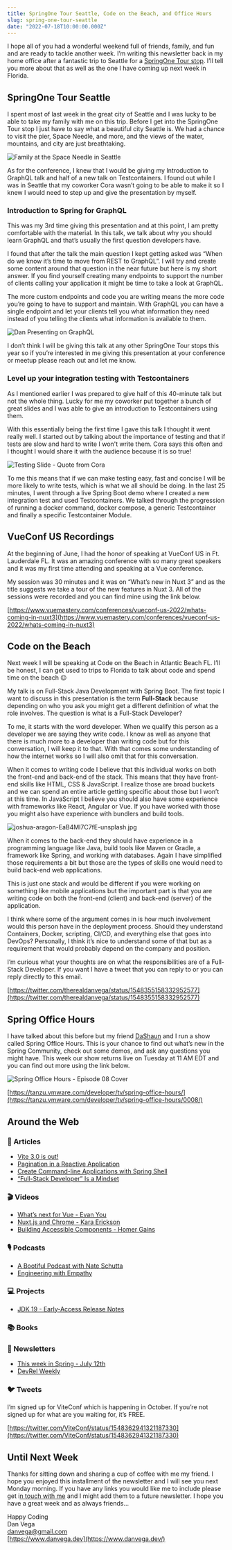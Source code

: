 ```yaml
---
title: SpringOne Tour Seattle, Code on the Beach, and Office Hours
slug: spring-one-tour-seattle
date: "2022-07-18T10:00:00.000Z"
---
```


I hope all of you had a wonderful weekend full of friends, family, and fun and are ready to tackle another week. I’m writing this newsletter back in my home office after a fantastic trip to Seattle for a [SpringOne Tour stop](https://tanzu.vmware.com/developer/springone-tour/2022/seattle/). I’ll tell you more about that as well as the one I have coming up next week in Florida.

## SpringOne Tour Seattle

I spent most of last week in the great city of Seattle and I was lucky to be able to take my family with me on this trip. Before I get into the SpringOne Tour stop I just have to say what a beautiful city Seattle is. We had a chance to visit the pier, Space Needle, and more, and the views of the water, mountains, and city are just breathtaking.

![Family at the Space Needle in Seattle](/images/newsletter/2022/07/18/family-pic.jpeg)

As for the conference, I knew that I would be giving my Introduction to GraphQL talk and half of a new talk on Testcontainers. I found out while I was in Seattle that my coworker Cora wasn’t going to be able to make it so I knew I would need to step up and give the presentation by myself.

### Introduction to Spring for GraphQL

This was my 3rd time giving this presentation and at this point, I am pretty comfortable with the material. In this talk, we talk about why you should learn GraphQL and that’s usually the first question developers have.

I found that after the talk the main question I kept getting asked was “When do we know it’s time to move from REST to GraphQL”. I will try and create some content around that question in the near future but here is my short answer. If you find yourself creating many endpoints to support the number of clients calling your application it might be time to take a look at GraphQL.

The more custom endpoints and code you are writing means the more code you’re going to have to support and maintain. With GraphQL you can have a single endpoint and let your clients tell you what information they need instead of you telling the clients what information is available to them.

![Dan Presenting on GraphQL](/images/newsletter/2022/07/18/graphql-in-action.jpeg)

I don’t think I will be giving this talk at any other SpringOne Tour stops this year so if you’re interested in me giving this presentation at your conference or meetup please reach out and let me know.

### Level up your integration testing with Testcontainers

As I mentioned earlier I was prepared to give half of this 40-minute talk but not the whole thing. Lucky for me my coworker put together a bunch of great slides and I was able to give an introduction to Testcontainers using them.

With this essentially being the first time I gave this talk I thought it went really well. I started out by talking about the importance of testing and that if tests are slow and hard to write I won't write them. Cora says this often and I thought I would share it with the audience because it is so true!

![Testing Slide - Quote from Cora](/images/newsletter/2022/07/18/testing-slide.png)

To me this means that if we can make testing easy, fast and concise I will be more likely to write tests, which is what we all should be doing. In the last 25 minutes, I went through a live Spring Boot demo where I created a new integration test and used Testcontainers. We talked through the progression of running a docker command, docker compose, a generic Testcontainer and finally a specific Testcontainer Module.

## VueConf US Recordings

At the beginning of June, I had the honor of speaking at VueConf US in Ft. Lauderdale FL. It was an amazing conference with so many great speakers and it was my first time attending and speaking at a Vue conference.

My session was 30 minutes and it was on “What’s new in Nuxt 3” and as the title suggests we take a tour of the new features in Nuxt 3. All of the sessions were recorded and you can find mine using the link below.

[https://www.vuemastery.com/conferences/vueconf-us-2022/whats-coming-in-nuxt3](https://www.vuemastery.com/conferences/vueconf-us-2022/whats-coming-in-nuxt3)

## Code on the Beach

Next week I will be speaking at Code on the Beach in Atlantic Beach FL. I’ll be honest, I can get used to trips to Florida to talk about code and spend time on the beach 😉

My talk is on Full-Stack Java Development with Spring Boot. The first topic I want to discuss in this presentation is the term **Full-Stack** because depending on who you ask you might get a different definition of what the role involves. The question is what is a Full-Stack Developer?

To me, it starts with the word developer. When we qualify this person as a developer we are saying they write code. I know as well as anyone that there is much more to a developer than writing code but for this conversation, I will keep it to that. With that comes some understanding of how the internet works so I will also omit that for this conversation.

When it comes to writing code I believe that this individual works on both the front-end and back-end of the stack. This means that they have front-end skills like HTML, CSS & JavaScript. I realize those are broad buckets and we can spend an entire article getting specific about those but I won’t at this time. In JavaScript I believe you should also have some experience with frameworks like React, Angular or Vue. If you have worked with those you might also have experience with bundlers and build tools.

![joshua-aragon-EaB4Ml7C7fE-unsplash.jpg](/images/newsletter/2022/07/18/joshua-aragon-EaB4Ml7C7fE-unsplash.jpg)

When it comes to the back-end they should have experience in a programming language like Java, build tools like Maven or Gradle, a framework like Spring, and working with databases. Again I have simplified those requirements a bit but those are the types of skills one would need to build back-end web applications.

This is just one stack and would be different if you were working on something like mobile applications but the important part is that you are writing code on both the front-end (client) and back-end (server) of the application.

I think where some of the argument comes in is how much involvement would this person have in the deployment process. Should they understand Containers, Docker, scripting, CI/CD, and everything else that goes into DevOps? Personally, I think it’s nice to understand some of that but as a requirement that would probably depend on the company and position.

I’m curious what your thoughts are on what the responsibilities are of a Full-Stack Developer. If you want I have a tweet that you can reply to or you can reply directly to this email.

[https://twitter.com/therealdanvega/status/1548355158332952577](https://twitter.com/therealdanvega/status/1548355158332952577)

## Spring Office Hours

I have talked about this before but my friend [DaShaun](https://github.com/dashaun) and I run a show called Spring Office Hours.  This is your chance to find out what’s new in the Spring Community, check out some demos, and ask any questions you might have. This week our show returns live on Tuesday at 11 AM EDT and you can find out more using the link below.

![Spring Office Hours - Episode 08 Cover](/images/newsletter/2022/07/18/spring-office-hours.png)

[https://tanzu.vmware.com/developer/tv/spring-office-hours/](https://tanzu.vmware.com/developer/tv/spring-office-hours/0008/)

## Around the Web

### 📝 Articles

- [Vite 3.0 is out!](https://vitejs.dev/blog/announcing-vite3.html)
- [Pagination in a Reactive Application](https://joshlong.com/jl/blogpost/pagination_in_a_reactive_application.html)
- [Create Command-line Applications with Spring Shell](https://reflectoring.io/spring-shell/)
- [“Full-Stack Developer” Is a Mindset](https://medium.com/97-things/full-stack-developer-is-a-mindset-207632bcf34c)

### 🎬 Videos

- [What’s next for Vue - Evan You](https://www.youtube.com/watch?v=3QPp_DlcZpM)
- [Nuxt.js and Chrome - Kara Erickson](https://www.vuemastery.com/conferences/vueconf-us-2022/nuxtjs-and-chrome)
- [Building Accessible Components - Homer Gains](https://www.vuemastery.com/conferences/vueconf-us-2022/building-accessible-components)

### 🎙 Podcasts

- [A Bootiful Podcast with Nate Schutta](https://spring.io/blog/2022/07/14/a-bootiful-podcast-nate-schutta-the-thinking-person-s-architect-my-friend-and-teammate)
- [Engineering with Empathy](https://www.infoq.com/podcasts/engineering-empathy/)

### 💻 Projects

- [JDK 19 - Early-Access Release Notes](https://jdk.java.net/19/release-notes)

### 📚 Books

### 📰 Newsletters

- [This week in Spring - July 12th](https://spring.io/blog/2022/07/12/this-week-in-spring-july-12th-2022)
- [DevRel Weekly](https://devrelweekly.com/)

### 🐦 Tweets

I’m signed up for ViteConf which is happening in October. If you’re not signed up for what are you waiting for, it’s FREE.

[https://twitter.com/ViteConf/status/1548362941321187330](https://twitter.com/ViteConf/status/1548362941321187330)

## Until Next Week

Thanks for sitting down and sharing a cup of coffee with me my friend. I hope you enjoyed this installment of the newsletter and I will see you next Monday morning. If you have any links you would like me to include please get i[n touch with me](http://twitter.com/therealdanvega) and I might add them to a future newsletter. I hope you have a great week and as always friends...

Happy Coding<br/>
Dan Vega<br/>
danvega@gmail.com<br/>
[https://www.danvega.dev](https://www.danvega.dev/)
